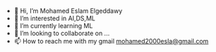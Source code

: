 - 👋 Hi, I’m Mohamed Eslam Elgeddawy
- 👀 I’m interested in AI,DS,ML
- 🌱 I’m currently learning ML
- 💞️ I’m looking to collaborate on ...
- 📫 How to reach me with my gmail mohamed2000esla@gmail.com

<!---
MohamedElgeddawy/MohamedElgeddawy is a ✨ special ✨ repository because its `README.md` (this file) appears on your GitHub profile.
You can click the Preview link to take a look at your changes.
--->
